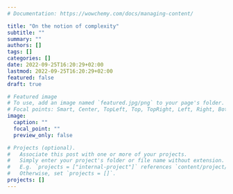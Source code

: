 ```yaml
---
# Documentation: https://wowchemy.com/docs/managing-content/

title: "On the notion of complexity"
subtitle: ""
summary: ""
authors: []
tags: []
categories: []
date: 2022-09-25T16:20:29+02:00
lastmod: 2022-09-25T16:20:29+02:00
featured: false
draft: true

# Featured image
# To use, add an image named `featured.jpg/png` to your page's folder.
# Focal points: Smart, Center, TopLeft, Top, TopRight, Left, Right, BottomLeft, Bottom, BottomRight.
image:
  caption: ""
  focal_point: ""
  preview_only: false

# Projects (optional).
#   Associate this post with one or more of your projects.
#   Simply enter your project's folder or file name without extension.
#   E.g. `projects = ["internal-project"]` references `content/project/deep-learning/index.md`.
#   Otherwise, set `projects = []`.
projects: []
---
```

